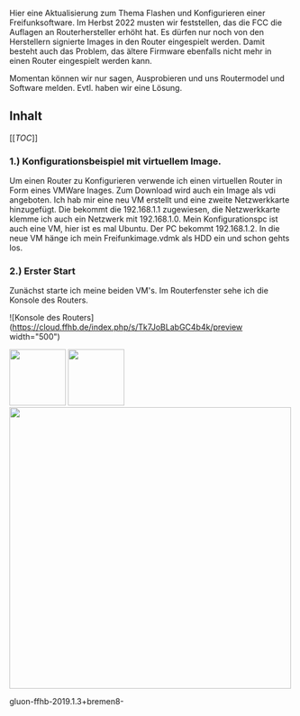 Hier eine Aktualisierung zum Thema Flashen und Konfigurieren einer Freifunksoftware.
Im Herbst 2022 musten wir feststellen, das die FCC die Auflagen an Routerhersteller erhöht hat.
Es dürfen nur noch von den Herstellern signierte Images in den Router eingespielt werden.
Damit besteht auch das Problem, das ältere Firmware ebenfalls nicht mehr in einen Router eingespielt werden kann.

Momentan können wir nur sagen, Ausprobieren und uns Routermodel und Software melden. Evtl. haben wir eine Lösung.

## Inhalt

[[_TOC_]]

### 1.) Konfigurationsbeispiel mit virtuellem Image.
Um einen Router zu Konfigurieren verwende ich einen virtuellen Router in Form eines VMWare Inages. Zum Download wird auch ein Image als vdi angeboten.
Ich hab mir eine neu VM erstellt und eine zweite Netzwerkkarte hinzugefügt. Die bekommt die 192.168.1.1 zugewiesen, die Netzwerkkarte klemme ich auch ein Netzwerk mit 192.168.1.0. Mein Konfigurationspc ist auch eine VM, hier ist es mal Ubuntu. Der PC bekommt 192.168.1.2.
In die neue VM hänge ich mein Freifunkimage.vdmk als HDD ein und schon gehts los.

### 2.) Erster Start
Zunächst starte ich meine beiden VM's. Im Routerfenster sehe ich die Konsole des Routers.

![Konsole des Routers](https://cloud.ffhb.de/index.php/s/Tk7JoBLabGC4b4k/preview width="500")


<img src="https://cloud.ffhb.de/index.php/s/LAyxzDRXmbeCm7E/preview" width="100">
<img src="https://cloud.ffhb.de/index.php/s/F2H6SFgJnB9B6w7/preview" width="100">

<img src="https://cloud.ffhb.de/index.php/s/Tk7JoBLabGC4b4k/preview" width="500">




gluon-ffhb-2019.1.3+bremen8-